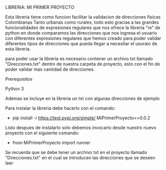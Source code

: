LIBRERIA: MI PRIMER PROYECTO

Esta libreria tiene como funcion facilitar la validacion de direcciones fisicas Colombianas 
Tanto urbanas como rurales, todo esto gracias a las grandes funcionalidades de expresiones regulares 
que nos ofrece la libreria "re" de python en donde comparamos las direcciones que nos ingresa el usuario
con diferentes expresiones regulares que hemos creado para poder validar diferentes tipos de direcciones
que pueda llegar a necesitar el usuraio de esta libreria.

para poder usar la libreria es necesario contener un archivo txt llamado "Direcciones.txt" dentro de nuestra carpeta de proyecto, esto con el fin de poder validar mas cantidad de direcciones.

Prerequisitos 

Python 3

Ademas se incluye en la libreria un txt con algunas direcciones de ejemplo

Para instalar la libreria debe hacerlo con el comando: 

- pip install -i https://test.pypi.org/simple/ MiPrimerProyecto==0.0.2

Listo despues de instalarlo solo debemos invocarlo desde nuestro nuevo proyecto con el siguiente comando: 
- from MiPrimerProyecto import runner

Se recuerda que se debe tener un archivo txt en el proyecto llamado "Direcciones.txt" en el cual se introducen las direcciones que se deseen leer
